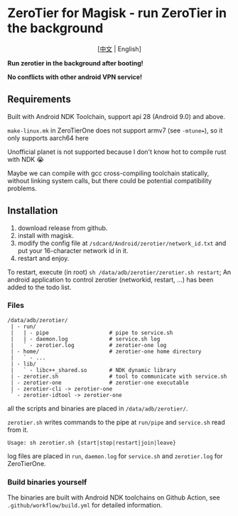 # ZeroTier for Magisk - run ZeroTier in the background

<div align="center">

[[中文](https://github.com/eventlOwOp/zerotier-magisk/blob/master/README_ZH.md) | English]

</div>
  
**Run zerotier in the background after booting!**

**No conflicts with other android VPN service!**

## Requirements

Built with Android NDK Toolchain, support api 28 (Android 9.0) and above.

`make-linux.mk` in ZeroTierOne does not support armv7 (see `-mtune=`), so it only supports aarch64 here

Unofficial planet is not supported because I don't know hot to compile rust with NDK 😭

Maybe we can compile with gcc cross-compiling toolchain statically, without linking system calls, but there could be potential compatibility problems.

## Installation

1. download release from github.
2. install with magisk.
3. modify the config file at `/sdcard/Android/zerotier/network_id.txt` and put your 16-character network id in it.
4. restart and enjoy.

To restart, execute (in root) `sh /data/adb/zerotier/zerotier.sh restart`; An android application to control zerotier (networkid, restart, ...) has been added to the todo list.

### Files

```
/data/adb/zerotier/
 | - run/
 |   | - pipe                   # pipe to service.sh
 |   | - daemon.log             # service.sh log
 |   ` - zerotier.log           # zerotier-one log
 | - home/                      # zerotier-one home directory
 |   ` - ...
 | - lib/
 |   ` - libc++_shared.so       # NDK dynamic library
 | - zerotier.sh                # tool to communicate with service.sh
 | - zerotier-one               # zerotier-one executable
 | - zerotier-cli -> zerotier-one
 ` - zerotier-idtool -> zerotier-one
```

all the scripts and binaries are placed in `/data/adb/zerotier/`.

`zerotier.sh` writes commands to the pipe at `run/pipe` and `service.sh` read from it.

`Usage: sh zerotier.sh {start|stop|restart|join|leave}`

log files are placed in `run`, `daemon.log` for `service.sh` and `zerotier.log` for ZeroTierOne.

### Build binaries yourself

The binaries are built with Android NDK toolchains on Github Action, see `.github/workflow/build.yml` for detailed information.
